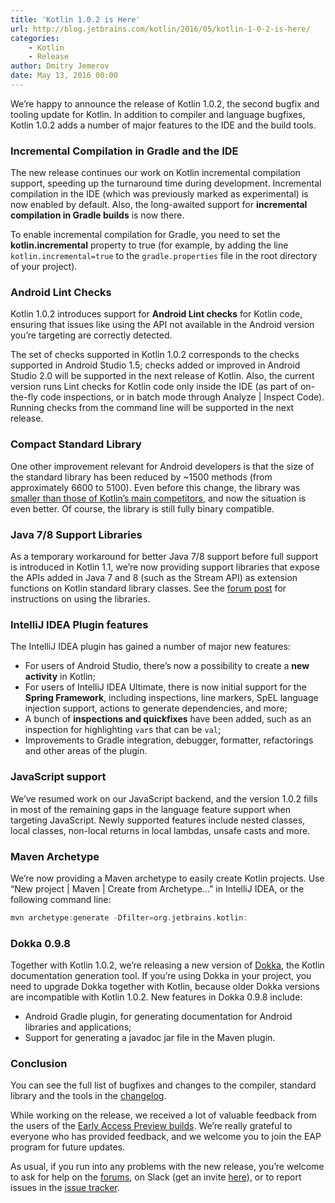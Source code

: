 ```yaml
---
title: 'Kotlin 1.0.2 is Here'
url: http://blog.jetbrains.com/kotlin/2016/05/kotlin-1-0-2-is-here/
categories:
    - Kotlin
    - Release
author: Dmitry Jemerov
date: May 13, 2016 00:00
---
```

We’re happy to announce the release of Kotlin 1.0.2, the second bugfix and tooling update for Kotlin. In addition to compiler and language bugfixes, Kotlin 1.0.2 adds a number of major features to the IDE and the build tools.

### Incremental Compilation in Gradle and the IDE

The new release continues our work on Kotlin incremental compilation support, speeding up the turnaround time during development. Incremental compilation in the IDE (which was previously marked as experimental) is now enabled by default. Also, the long-awaited support for **incremental compilation in Gradle builds** is now there.

To enable incremental compilation for Gradle, you need to set the **kotlin.incremental** property to true (for example, by adding the line `kotlin.incremental=true` to the `gradle.properties` file in the root directory of your project).

### Android Lint Checks

Kotlin 1.0.2 introduces support for **Android Lint checks** for Kotlin code, ensuring that issues like using the API not available in the Android version you’re targeting are correctly detected.

The set of checks supported in Kotlin 1.0.2 corresponds to the checks supported in Android Studio 1.5; checks added or improved in Android Studio 2.0 will be supported in the next release of Kotlin. Also, the current version runs Lint checks for Kotlin code only inside the IDE (as part of on-the-fly code inspections, or in batch mode through Analyze | Inspect Code). Running checks from the command line will be supported in the next release.

### Compact Standard Library

One other improvement relevant for Android developers is that the size of the standard library has been reduced by ~1500 methods (from approximately 6600 to 5100). Even before this change, the library was [smaller than those of Kotlin’s main competitors](https://github.com/SidneyXu/AndroidDemoIn4Languages), and now the situation is even better. Of course, the library is still fully binary compatible.

### Java 7/8 Support Libraries

As a temporary workaround for better Java 7/8 support before full support is introduced in Kotlin 1.1, we’re now providing support libraries that expose the APIs added in Java 7 and 8 (such as the Stream API) as extension functions on Kotlin standard library classes. See the [forum post](https://discuss.kotlinlang.org/t/jdk7-8-features-in-kotlin-1-0/1625) for instructions on using the libraries.

### IntelliJ IDEA Plugin features

The IntelliJ IDEA plugin has gained a number of major new features:

* For users of Android Studio, there’s now a possibility to create a **new activity** in Kotlin;
* For users of IntelliJ IDEA Ultimate, there is now initial support for the **Spring Framework**, including inspections, line markers, SpEL language injection support, actions to generate dependencies, and more;
* A bunch of **inspections and quickfixes** have been added, such as an inspection for highlighting `var`s that can be `val`;
* Improvements to Gradle integration, debugger, formatter, refactorings and other areas of the plugin.

### JavaScript support

We’ve resumed work on our JavaScript backend, and the version 1.0.2 fills in most of the remaining gaps in the language feature support when targeting JavaScript. Newly supported features include nested classes, local classes, non-local returns in local lambdas, unsafe casts and more.

### Maven Archetype

We’re now providing a Maven archetype to easily create Kotlin projects. Use “New project | Maven | Create from Archetype...” in IntelliJ IDEA, or the following command line:

```kotlin
mvn archetype:generate -Dfilter=org.jetbrains.kotlin:
```

### Dokka 0.9.8

Together with Kotlin 1.0.2, we’re releasing a new version of [Dokka](https://github.com/kotlin/dokka), the Kotlin documentation generation tool. If you’re using Dokka in your project, you need to upgrade Dokka together with Kotlin, because older Dokka versions are incompatible with Kotlin 1.0.2. New features in Dokka 0.9.8 include:

* Android Gradle plugin, for generating documentation for Android libraries and applications;
* Support for generating a javadoc jar file in the Maven plugin.

### Conclusion

You can see the full list of bugfixes and changes to the compiler, standard library and the tools in the [changelog](https://github.com/JetBrains/kotlin/blob/1.0.2/ChangeLog.md).

While working on the release, we received a lot of valuable feedback from the users of the [Early Access Preview builds](https://discuss.kotlinlang.org/t/kotlin-1-0-2-eap/1581). We’re really grateful to everyone who has provided feedback, and we welcome you to join the EAP program for future updates.

As usual, if you run into any problems with the new release, you’re welcome to ask for help on the [forums](https://discuss.kotlinlang.org/), on Slack (get an invite [here](http://kotlinslackin.herokuapp.com/)), or to report issues in the [issue tracker](https://youtrack.jetbrains.com/issues/KT).

